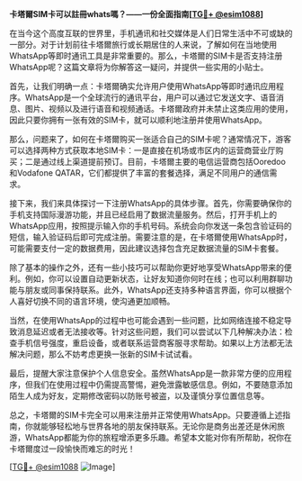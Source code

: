 **卡塔爾SIM卡可以註冊whats嗎？——一份全面指南[[TG💪+ @esim1088](https://t.me/s/esim1088)]**

在当今这个高度互联的世界里，手机通讯和社交媒体是人们日常生活中不可或缺的一部分。对于计划前往卡塔爾旅行或长期居住的人来说，了解如何在当地使用WhatsApp等即时通讯工具是非常重要的。那么，卡塔爾的SIM卡是否支持注册WhatsApp呢？这篇文章将为你解答这一疑问，并提供一些实用的小贴士。

首先，让我们明确一点：卡塔爾确实允许用户使用WhatsApp等即时通讯应用程序。WhatsApp是一个全球流行的通讯平台，用户可以通过它发送文字、语音消息、图片、视频以及进行语音和视频通话。卡塔爾政府并未禁止这类应用的使用，因此只要你拥有一张有效的SIM卡，就可以顺利地注册并使用WhatsApp。

那么，问题来了，如何在卡塔爾购买一张适合自己的SIM卡呢？通常情况下，游客可以选择两种方式获取本地SIM卡：一是直接在机场或市区内的运营商营业厅购买；二是通过线上渠道提前预订。目前，卡塔爾主要的电信运营商包括Ooredoo和Vodafone QATAR，它们都提供了丰富的套餐选择，满足不同用户的通信需求。

接下来，我们来具体探讨一下注册WhatsApp的具体步骤。首先，你需要确保你的手机支持国际漫游功能，并且已经启用了数据流量服务。然后，打开手机上的WhatsApp应用，按照提示输入你的手机号码。系统会向你发送一条包含验证码的短信，输入验证码后即可完成注册。需要注意的是，在卡塔爾使用WhatsApp时，可能需要支付一定的数据费用，因此建议选择包含充足数据流量的SIM卡套餐。

除了基本的操作之外，还有一些小技巧可以帮助你更好地享受WhatsApp带来的便利。例如，你可以设置自动更新状态，让好友知道你何时在线；也可以利用群聊功能与朋友或同事保持联系。此外，WhatsApp还支持多种语言界面，你可以根据个人喜好切换不同的语言环境，使沟通更加顺畅。

当然，在使用WhatsApp的过程中也可能会遇到一些问题，比如网络连接不稳定导致消息延迟或者无法接收等。针对这些问题，我们可以尝试以下几种解决办法：检查手机信号强度，重启设备，或者联系运营商客服寻求帮助。如果以上方法都无法解决问题，那么不妨考虑更换一张新的SIM卡试试看。

最后，提醒大家注意保护个人信息安全。虽然WhatsApp是一款非常方便的应用程序，但我们在使用过程中仍需提高警惕，避免泄露敏感信息。例如，不要随意添加陌生人成为好友，定期修改密码以防账号被盗，以及谨慎分享位置信息等。

总之，卡塔爾的SIM卡完全可以用来注册并正常使用WhatsApp。只要遵循上述指南，你就能够轻松地与世界各地的朋友保持联系。无论你是商务出差还是休闲旅游，WhatsApp都能为你的旅程增添更多乐趣。希望本文能对你有所帮助，祝你在卡塔爾度过一段愉快而难忘的时光！

[[TG💪+ @esim1088](https://t.me/s/esim1088) ![Image](https://i.postimg.cc/4NQfJmqS/Snipaste-2025-05-13-00-14-12.png)]
